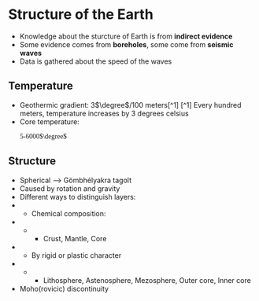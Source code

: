 # Structure of the Earth
* Knowledge about the sturcture of Earth is from **indirect evidence**
* Some evidence comes from **boreholes**, some come from **seismic waves**
* Data is gathered about the speed  of the waves
## Temperature
* Geothermic gradient: 3$\degree$/100 meters[^1]
[^1] Every hundred meters, temperature increases by 3 degrees celsius
* Core temperature: <p style="font-family:'Garamdond'">5-6000$\degree$</p>
## Structure
* Spherical --> Gömbhélyakra tagolt
* Caused by rotation and gravity
* Different ways to distinguish layers:
* * Chemical composition:
* * * Crust, Mantle, Core
* * By rigid or plastic character
* * * Lithosphere, Astenosphere, Mezosphere, Outer core, Inner core
* Moho(rovicic) discontinuity